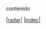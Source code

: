 contenido

|[radar](https://github.com/gusper01/plots.io/blob/main/docs/radar.html)|
|[indec](https://github.com/gusper01/plots.io/blob/main/docs/Empleados_ANP_Dic2023.html)|



